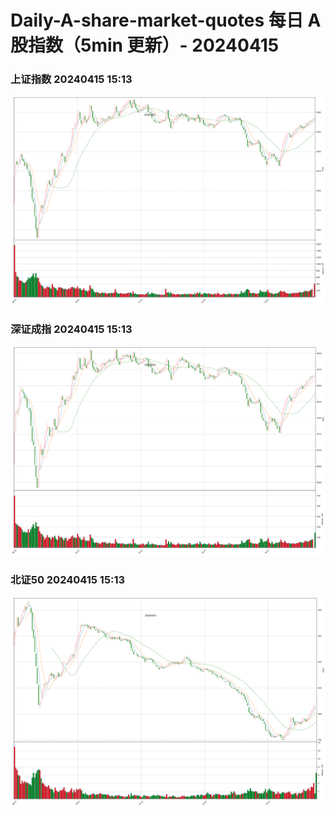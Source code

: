 
# Daily-A-share-market-quotes 每日 A 股指数（5min 更新）- 20240415

### 上证指数 20240415 15:13
![](./fig/2024/4/20240415-sh000001.png)

### 深证成指 20240415 15:13
![](./fig/2024/4/20240415-sz399001.png)

### 北证50 20240415 15:13
![](./fig/2024/4/20240415-bj899050.png)
